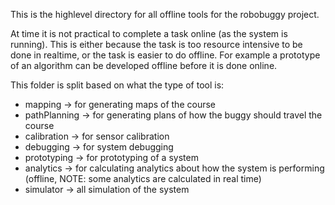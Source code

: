 This is the highlevel directory for all offline tools for the robobuggy project.

At time it is not practical to complete a task online (as the system is running).  This is either because the task is too resource intensive to be done in realtime, or the task is easier to do offline. For example a prototype of an algorithm can be developed offline before it is done online.

This folder is split based on what the type of tool is:
* mapping -> for generating maps of the course
* pathPlanning -> for generating plans of how the buggy should travel the course
* calibration -> for sensor calibration
* debugging -> for system debugging
* prototyping -> for prototyping of a system
* analytics -> for calculating analytics about how the system is performing (offline, NOTE: some analytics are calculated in real time)
* simulator -> all simulation of the system



















